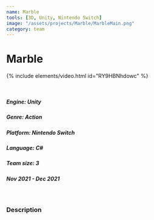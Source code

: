 ```yaml
---
name: Marble
tools: [3D, Unity, Nintendo Switch]
image: "/assets/projects/Marble/MarbleMain.png"
category: team
---
```



# Marble

{% include elements/video.html id="RY9HBNhdowc" %}


<br/>

##### Engine: Unity
##### Genre: Action
##### Platform: Nintendo Switch 
##### Language: C#
##### Team size: 3
##### Nov 2021 - Dec 2021

<br/>

### Description


<br/>
<br/>
